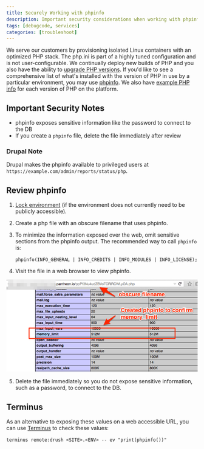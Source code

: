 ```yaml
---
title: Securely Working with phpinfo
description: Important security considerations when working with phpinfo on your Pantheon Drupal site.
tags: [debugcode, services]
categories: [troubleshoot]
---
```

We serve our customers by provisioning isolated Linux containers with an optimized PHP stack. The php.ini is part of a highly tuned configuration and is not user-configurable. We continually deploy new builds of PHP and you also have the ability to [upgrade PHP versions](/php-versions/). If you'd like to see a comprehensive list of what's installed with the version of PHP in use by a particular environment, you may use [phpinfo](https://secure.php.net/manual/en/function.phpinfo.php). We also have [example PHP info](/php-versions/#available-php-versions) for each version of PHP on the platform.

## Important Security Notes

 * phpinfo exposes sensitive information like the password to connect to the DB
 * If you create a `phpinfo` file, delete the file immediately after review

### Drupal Note

Drupal makes the phpinfo available to privileged users at `https://example.com/admin/reports/status/php`.


## Review phpinfo

1. [Lock environment](/security/)  (if the environment does not currently need to be publicly accessible).
2. Create a php file with an obscure filename that uses phpinfo.
3. To minimize the information exposed over the web, omit sensitive sections from the phpinfo output. The recommended way to call `phpinfo` is:

   ```
   phpinfo(INFO_GENERAL | INFO_CREDITS | INFO_MODULES | INFO_LICENSE);
   ```

4. Visit the file in a web browser to view phpinfo.

  ![obscure-phpinfo-filename](../images/obscure-phpinfo-delete-immediately.png)

5. Delete the file immediately so you do not expose sensitive information, such as a password, to connect to the DB.

## Terminus

As an alternative to exposing these values on a web accessible URL, you can use [Terminus](/terminus/) to check these values:

```
terminus remote:drush <SITE>.<ENV> -- ev "print(phpinfo())"
```
